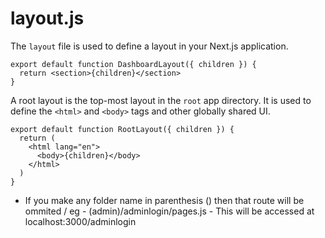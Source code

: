 # layout.js
The `layout` file is used to define a layout in your Next.js application.
```
export default function DashboardLayout({ children }) {
  return <section>{children}</section>
}
```

A root layout is the top-most layout in the `root` app directory. It is used to define the `<html>` and `<body>` tags and other globally shared UI.
```
export default function RootLayout({ children }) {
  return (
    <html lang="en">
      <body>{children}</body>
    </html>
  )
}
```

- If you make any folder name in parenthesis () then that route will be ommited /
eg - (admin)/adminlogin/pages.js - This will be accessed at localhost:3000/adminlogin
